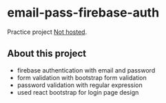 # email-pass-firebase-auth

Practice project [Not hosted](https:).

## About this project

* firebase authentication with email and password
* form validation with bootstrap form validation
* password validation with regular expression
* used react bootstrap for login page design 
